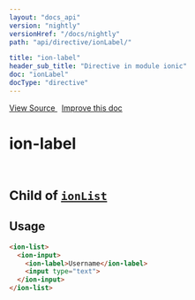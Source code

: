```yaml
---
layout: "docs_api"
version: "nightly"
versionHref: "/docs/nightly"
path: "api/directive/ionLabel/"

title: "ion-label"
header_sub_title: "Directive in module ionic"
doc: "ionLabel"
docType: "directive"
---
```


<div class="improve-docs">
  <a href='http://github.com/driftyco/ionic/tree/master/js/angular/directive/input.js#L48'>
    View Source
  </a>
  &nbsp;
  <a href='http://github.com/driftyco/ionic/edit/master/js/angular/directive/input.js#L48'>
    Improve this doc
  </a>
</div>




<h1 class="api-title">

  ion-label


<br />
<small>
  Child of <a href="/docs/nightly/api/directive/ionList/"><code>ionList</code></a>
</small>


</h1>














  
<h2 id="usage">Usage</h2>
  
```html
<ion-list>
  <ion-input>
    <ion-label>Username</ion-label>
    <input type="text">
  </ion-input>
</ion-list>
```
  
  

  





